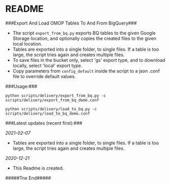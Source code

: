 # README #

###Export And Load OMOP Tables To And From BigQuery###

* The script `export_from_bq.py` exports BQ tables to the given Google Storage location, and optionally copies the created files to the given local location.
* Tables are exported into a single folder, to single files. If a table is too large, the script tries again and creates multiple files.
* To save files in the bucket only, select 'gs' export type, and to download locally, select 'local' export type.
* Copy parameters from `config_default` inside the script to a json .conf file to override default values.

###Usage:###

`python scripts/delivery/export_from_bq.py -c scripts/delivery/export_from_bq_demo.conf`

`python scripts/delivery/load_to_bq.py -c scripts/delivery/load_to_bq_demo.conf`

###Latest updates (recent first):###

*2021-02-07*

* Tables are exported into a single folder, to single files. If a table is too large, the script tries again and creates multiple files.

*2020-12-21*

* This Readme is created.

#####Tne End#####

